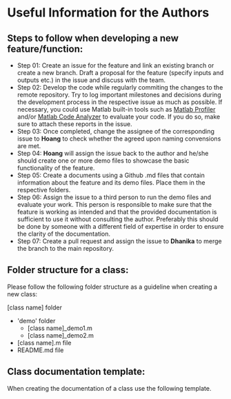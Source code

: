 # Useful Information for the Authors

## Steps to follow when developing a new feature/function:
- Step 01: Create an issue for the feature and link an existing branch or create a new branch. Draft a proposal for the feature (specify inputs and outputs etc.) in the issue and discuss with the team.
- Step 02: Develop the code while regularly commiting the changes to the remote repository. Try to log important milestones and decisions during the development process in the respective issue as much as possible. If necessary, you could use Matlab built-in tools such as [Matlab Profiler](https://www.mathworks.com/help/matlab/matlab_prog/profiling-for-improving-performance.html) and/or [Matlab Code Analyzer](https://www.mathworks.com/help/matlab/matlab_prog/matlab-code-analyzer-report.html) to evaluate your code. If you do so, make sure to attach these reports in the issue.
- Step 03: Once completed, change the assignee of the corresponding issue to **Hoang** to check whether the agreed upon naming convensions are met.
- Step 04: **Hoang** will assign the issue back to the author and he/she should create one or more demo files to showcase the basic functionality of the feature.
- Step 05: Create a documents using a Github .md files that contain information about the feature and its demo files. Place them in the respective folders.
- Step 06: Assign the issue to a third person to run the demo files and evaluate your work. This person is responsible to make sure that the feature is working as intended and that the provided documentation is sufficient to use it without consulting the author. Preferably this should be done by someone with a different field of expertise in order to ensure the clarity of the documentation.
- Step 07: Create a pull request and assign the issue to **Dhanika** to merge the branch to the main repository.

## Folder structure for a class:
Please follow the following folder structure as a guideline when creating a new class:  
  
[class name] folder
  - 'demo' folder
    - [class name]_demo1.m
    - [class name]_demo2.m
  - [class name].m file
  - README.md file

## Class documentation template:
When creating the documentation of a class use the following template.
